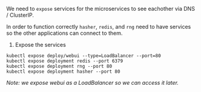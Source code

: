 We need to `expose` services for the microservices to see eachother via DNS / ClusterIP.

In order to function correctly `hasher`, `redis`, and `rng` need to have services so the other applications can connect to them.

1. Expose the services

```execute
kubectl expose deploy/webui --type=LoadBalancer --port=80
kubectl expose deployment redis --port 6379
kubectl expose deployment rng --port 80
kubectl expose deployment hasher --port 80
```

*Note: we expose webui as a LoadBalancer so we can access it later.*
